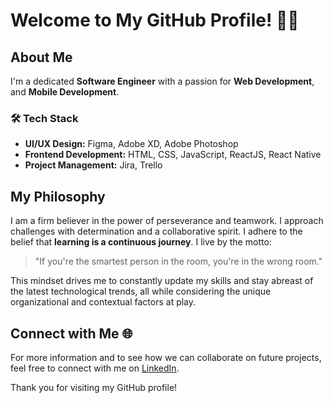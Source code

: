 # Welcome to My GitHub Profile! 👨‍💻

## About Me
I'm a dedicated **Software Engineer** with a passion for **Web Development**, and **Mobile Development**.

### 🛠 Tech Stack
- **UI/UX Design:** Figma, Adobe XD, Adobe Photoshop
- **Frontend Development:** HTML, CSS, JavaScript, ReactJS, React Native
- **Project Management:** Jira, Trello

## My Philosophy
I am a firm believer in the power of perseverance and teamwork. I approach challenges with determination and a collaborative spirit. I adhere to the belief that **learning is a continuous journey**. I live by the motto:

> "If you're the smartest person in the room, you're in the wrong room."

This mindset drives me to constantly update my skills and stay abreast of the latest technological trends, all while considering the unique organizational and contextual factors at play.

## Connect with Me 🌐
For more information and to see how we can collaborate on future projects, feel free to connect with me on [LinkedIn](#).

Thank you for visiting my GitHub profile!
